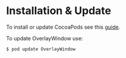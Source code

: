 # Installation & Update

To install or update CocoaPods see this [guide](http://docs.cocoapods.org/guides/installing_cocoapods.html).

To update OverlayWindow use:

```shell
$ pod update OverlayWindow
```

[//]: # (## 0.1.0.1)

[//]: # (##### Enhancements)

[//]: # (* Enhancement)

[//]: # (##### Bug Fixes)

[//]: # (* Bug fix)
